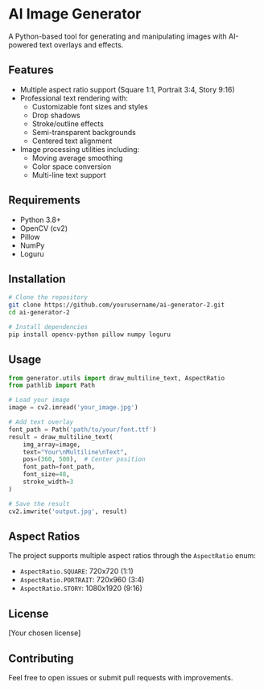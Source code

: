 # AI Image Generator

A Python-based tool for generating and manipulating images with AI-powered text overlays and effects.

## Features

- Multiple aspect ratio support (Square 1:1, Portrait 3:4, Story 9:16)
- Professional text rendering with:
  - Customizable font sizes and styles
  - Drop shadows
  - Stroke/outline effects
  - Semi-transparent backgrounds
  - Centered text alignment
- Image processing utilities including:
  - Moving average smoothing
  - Color space conversion
  - Multi-line text support

## Requirements

- Python 3.8+
- OpenCV (cv2)
- Pillow
- NumPy
- Loguru

## Installation

```bash
# Clone the repository
git clone https://github.com/yourusername/ai-generator-2.git
cd ai-generator-2

# Install dependencies
pip install opencv-python pillow numpy loguru
```

## Usage

```python
from generator.utils import draw_multiline_text, AspectRatio
from pathlib import Path

# Load your image
image = cv2.imread('your_image.jpg')

# Add text overlay
font_path = Path('path/to/your/font.ttf')
result = draw_multiline_text(
    img_array=image,
    text="Your\nMultiline\nText",
    pos=(360, 500),  # Center position
    font_path=font_path,
    font_size=48,
    stroke_width=3
)

# Save the result
cv2.imwrite('output.jpg', result)
```

## Aspect Ratios

The project supports multiple aspect ratios through the `AspectRatio` enum:
- `AspectRatio.SQUARE`: 720x720 (1:1)
- `AspectRatio.PORTRAIT`: 720x960 (3:4)
- `AspectRatio.STORY`: 1080x1920 (9:16)

## License

[Your chosen license]

## Contributing

Feel free to open issues or submit pull requests with improvements.
